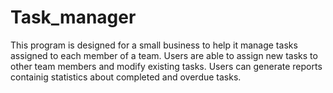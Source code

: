 # Task_manager
This program is designed for a small business to help it manage tasks assigned to each member of a team.
Users are able to assign new tasks to other team members and modify existing tasks. 
Users can generate reports containig statistics about completed and overdue tasks.
